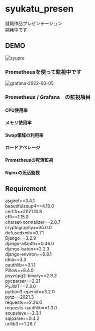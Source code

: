 # syukatu_presen
就職作品プレゼンテーション<br>
開発中です

## DEMO
![syupre](https://user-images.githubusercontent.com/70145199/156118456-d729cb2a-e2e3-46e1-bb75-ecc9431550e3.png)

### Prometheusを使って監視中です
![grafana-2022-03-05](https://user-images.githubusercontent.com/70145199/156926322-ac32a01f-ca9d-4a32-980a-c7725e6171f6.png)

### Prometheus / Grafana　の監視項目
#### CPU使用率
#### メモリ使用率
#### Swap領域の利用率
#### ロードアベレージ
#### Prometheusの死活監視
#### Nginxの死活監視

## Requirement
asgiref==3.4.1<br>
beautifulsoup4==4.10.0<br>
certifi==2021.10.8<br>
cffi==1.15.0<br>
charset-normalizer==2.0.7<br>
cryptography==35.0.0<br>
defusedxml==0.7.1<br>
Django==3.2.9<br>
django-allauth==0.46.0<br>
django-baton==2.2.3<br>
django-environ==0.8.1<br>
idna==3.3<br>
oauthlib==3.1.1<br>
Pillow==8.4.0<br>
psycopg2-binary==2.9.2<br>
pycparser==2.21<br>
PyJWT==2.3.0<br>
python3-openid==3.2.0<br>
pytz==2021.3<br>
requests==2.26.0<br>
requests-oauthlib==1.3.0<br>
soupsieve==2.3.1<br>
sqlparse==0.4.2<br>
urllib3==1.26.7<br>

